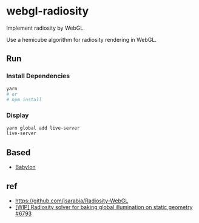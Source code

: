 # webgl-radiosity

Implement radiosity by WebGL.

Use a hemicube algorithm for radiosity rendering in WebGL.

## Run

### Install Dependencies

```sh
yarn
# or
# npm install
```

### Display

```sh
yarn global add live-server
live-server
```

## Based

- [Babylon](https://github.com/BabylonJS/Babylon.js)

## ref

- <https://github.com/jsarabia/Radiosity-WebGL>
- [[WIP] Radiosity solver for baking global illumination on static geometry #6793](https://github.com/BabylonJS/Babylon.js/pull/6793)
